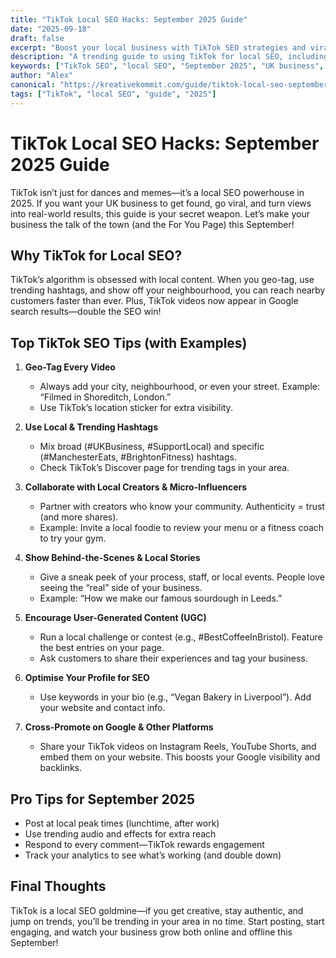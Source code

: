 ```yaml
---
title: "TikTok Local SEO Hacks: September 2025 Guide"
date: "2025-09-18"
draft: false
excerpt: "Boost your local business with TikTok SEO strategies and viral trends for September 2025."
description: "A trending guide to using TikTok for local SEO, including content ideas, hashtag tips, and influencer tactics for UK businesses."
keywords: ["TikTok SEO", "local SEO", "September 2025", "UK business", "viral trends"]
author: "Alex"
canonical: "https://kreativekommit.com/guide/tiktok-local-seo-september-2025"
tags: ["TikTok", "local SEO", "guide", "2025"]
---
```


# TikTok Local SEO Hacks: September 2025 Guide


TikTok isn’t just for dances and memes—it’s a local SEO powerhouse in 2025. If you want your UK business to get found, go viral, and turn views into real-world results, this guide is your secret weapon. Let’s make your business the talk of the town (and the For You Page) this September!


## Why TikTok for Local SEO?

TikTok’s algorithm is obsessed with local content. When you geo-tag, use trending hashtags, and show off your neighbourhood, you can reach nearby customers faster than ever. Plus, TikTok videos now appear in Google search results—double the SEO win!


## Top TikTok SEO Tips (with Examples)

1. **Geo-Tag Every Video**
	- Always add your city, neighbourhood, or even your street. Example: “Filmed in Shoreditch, London.”
	- Use TikTok’s location sticker for extra visibility.

2. **Use Local & Trending Hashtags**
	- Mix broad (#UKBusiness, #SupportLocal) and specific (#ManchesterEats, #BrightonFitness) hashtags.
	- Check TikTok’s Discover page for trending tags in your area.

3. **Collaborate with Local Creators & Micro-Influencers**
	- Partner with creators who know your community. Authenticity = trust (and more shares).
	- Example: Invite a local foodie to review your menu or a fitness coach to try your gym.

4. **Show Behind-the-Scenes & Local Stories**
	- Give a sneak peek of your process, staff, or local events. People love seeing the “real” side of your business.
	- Example: “How we make our famous sourdough in Leeds.”

5. **Encourage User-Generated Content (UGC)**
	- Run a local challenge or contest (e.g., #BestCoffeeInBristol). Feature the best entries on your page.
	- Ask customers to share their experiences and tag your business.

6. **Optimise Your Profile for SEO**
	- Use keywords in your bio (e.g., “Vegan Bakery in Liverpool”). Add your website and contact info.

7. **Cross-Promote on Google & Other Platforms**
	- Share your TikTok videos on Instagram Reels, YouTube Shorts, and embed them on your website. This boosts your Google visibility and backlinks.


## Pro Tips for September 2025
- Post at local peak times (lunchtime, after work)
- Use trending audio and effects for extra reach
- Respond to every comment—TikTok rewards engagement
- Track your analytics to see what’s working (and double down)


## Final Thoughts

TikTok is a local SEO goldmine—if you get creative, stay authentic, and jump on trends, you’ll be trending in your area in no time. Start posting, start engaging, and watch your business grow both online and offline this September!